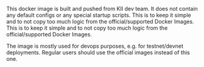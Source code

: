 This docker image is built and pushed from KII dev team. It does not contain any default configs or any special startup scripts. 
This is to keep it simple and to not copy too much logic from the official/supported Docker Images.	This is to keep it simple and to not copy too much logic from the official/supported Docker Images.


The image is mostly used for devops purposes, e.g. for testnet/devnet deployments. Regular users should use the official images instead of this one.